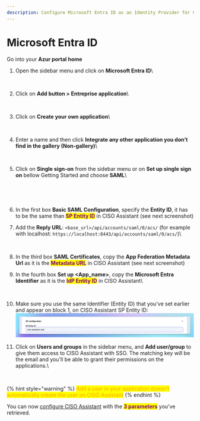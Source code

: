 ```yaml
---
description: Configure Microsoft Entra ID as an Identity Provider for CISO Assistant
---
```


# Microsoft Entra ID

Go into your **Azur portal home**

1.  Open the sidebar menu and click on **Microsoft Entra ID**\


    <figure><img src="../../.gitbook/assets/entra-sso-step-1.png" alt=""><figcaption></figcaption></figure>
2.  Click on **Add button > Entreprise application**\


    <figure><img src="../../.gitbook/assets/entra-sso-step-2.png" alt=""><figcaption></figcaption></figure>
3.  Click on **Create your own application**\


    <figure><img src="../../.gitbook/assets/entra-sso-step-3.png" alt=""><figcaption></figcaption></figure>
4.  Enter a name and then click **Integrate any other application you don’t find in the gallery (Non-gallery)**\


    <figure><img src="../../.gitbook/assets/entra-sso-step-4.png" alt=""><figcaption></figcaption></figure>
5.  Click on **Single sign-on** from the sidebar menu or on **Set up single sign on** bellow Getting Started and choose **SAML**\


    <figure><img src="../../.gitbook/assets/entra-sso-step-5-1.png" alt=""><figcaption></figcaption></figure>



    <figure><img src="../../.gitbook/assets/entra-sso-step-5-2.png" alt=""><figcaption></figcaption></figure>
6. In the first box **Basic SAML Configuration**, specify the **Entity ID**, it has to be the same than <mark style="color:purple;">**SP Entity ID**</mark> in CISO Assistant (see next screenshot)
7.  Add the **Reply URL**: `<base_url>/api/accounts/saml/0/acs/`  (for example with localhost: `https://localhost:8443/api/accounts/saml/0/acs/`)\


    <figure><img src="../../.gitbook/assets/entra-sso-step-6-7.png" alt=""><figcaption></figcaption></figure>
8. In the third box **SAML Certificates**, copy the **App Federation Metadata Url** as it is the <mark style="color:purple;">**Metadata URL**</mark>  in CISO Assistant (see next screenshot)
9.  In the fourth box **Set up \<App\_name>**, copy the **Microsoft Entra Identifier** as it is the <mark style="color:purple;">**IdP Entity ID**</mark> in CISO Assistant\


    <figure><img src="../../.gitbook/assets/entra-sso-step-8-9.png" alt=""><figcaption></figcaption></figure>
10. Make sure you use the same Identifier (Entity ID) that you've set earlier and appear on block 1, on CISO Assistant SP Entity ID:\
    <img src="../../.gitbook/assets/image.png" alt="" data-size="original">&#x20;
11. Click on **Users and groups** in the sidebar menu, and **Add user/group** to give them access to CISO Assistant with SSO. The matching key will be the email and you'll be able to grant their permissions on the applications.\


    <figure><img src="../../.gitbook/assets/entra-sso-step-10.png" alt=""><figcaption></figcaption></figure>

{% hint style="warning" %}
<mark style="color:orange;">Add a user in your application doesn't automatically create the user on CISO Assistant</mark>
{% endhint %}

You can now [configure CISO Assistant](./#configure-ciso-assistant-with-saml) with the <mark style="color:purple;">**3 parameters**</mark> you've retrieved.

